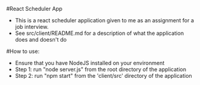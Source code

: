#React Scheduler App

* This is a react scheduler application given to me as an assignment for a job interview.
* See src/client/README.md for a description of what the application does and doesn't do

#How to use:

* Ensure that you have NodeJS installed on your environment
* Step 1: run "node server.js" from the root directory of the application
* Step 2: run "npm start" from the 'client/src' directory of the application